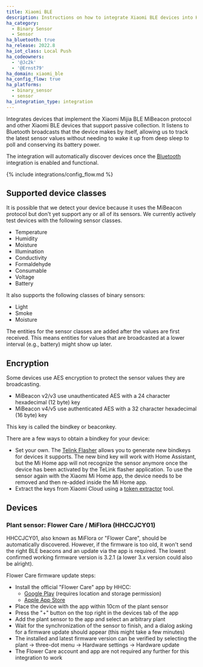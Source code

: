 ```yaml
---
title: Xiaomi BLE
description: Instructions on how to integrate Xiaomi BLE devices into Home Assistant.
ha_category:
  - Binary Sensor
  - Sensor
ha_bluetooth: true
ha_release: 2022.8
ha_iot_class: Local Push
ha_codeowners:
  - '@Jc2k'
  - '@Ernst79'
ha_domain: xiaomi_ble
ha_config_flow: true
ha_platforms:
  - binary_sensor
  - sensor
ha_integration_type: integration
---
```


Integrates devices that implement the Xiaomi Mijia BLE MiBeacon protocol and other Xiaomi BLE devices that support passive collection. It listens to Bluetooth broadcasts that the device makes by itself, allowing us to track the latest sensor values without needing to wake it up from deep sleep to poll and conserving its battery power.

The integration will automatically discover devices once the [Bluetooth](/integrations/bluetooth) integration is enabled and functional.

{% include integrations/config_flow.md %}

## Supported device classes

It is possible that we detect your device because it uses the MiBeacon protocol but don't yet support any or all of its sensors. We currently actively test devices with the following sensor classes.

- Temperature
- Humidity
- Moisture
- Illumination
- Conductivity
- Formaldehyde
- Consumable
- Voltage
- Battery

It also supports the following classes of binary sensors:

- Light
- Smoke
- Moisture

The entities for the sensor classes are added after the values are first received. This means entities for values that are broadcasted at a lower interval (e.g., battery) might show up later.

## Encryption

Some devices use AES encryption to protect the sensor values they are broadcasting.

- MiBeacon v2/v3 use unauthenticated AES with a 24 character hexadecimal (12 byte) key
- MiBeacon v4/v5 use authenticated AES with a 32 character hexadecimal (16 byte) key

This key is called the bindkey or beaconkey.

There are a few ways to obtain a bindkey for your device:

- Set your own. The [Telink Flasher](https://atc1441.github.io/TelinkFlasher.html) allows you to generate new bindkeys for devices it supports. The new bind key will work with Home Assistant, but the Mi Home app will not recognize the sensor anymore once the device has been activated by the TeLink flasher application. To use the sensor again with the Xiaomi Mi Home app, the device needs to be removed and then re-added inside the Mi Home app.
- Extract the keys from Xiaomi Cloud using a [token extractor](https://github.com/PiotrMachowski/Xiaomi-cloud-tokens-extractor) tool.

## Devices

### Plant sensor: Flower Care / MiFlora (HHCCJCY01)

HHCCJCY01, also known as MiFlora or "Flower Care", should be automatically discovered. However, if the firmware is too old, it won't send the right BLE beacons and an update via the app is required. The lowest confirmed working firmware version is 3.2.1 (a lower 3.x version could also be alright).

Flower Care firmware update steps:

- Install the official "Flower Care" app by HHCC:
  - [Google Play](https://play.google.com/store/apps/details?id=com.huahuacaocao.flowercare) (requires location and storage permission)
  - [Apple App Store](https://apps.apple.com/app/flower-care/id1095274672)
- Place the device with the app within 10cm of the plant sensor
- Press the "+" button on the top right in the devices tab of the app
- Add the plant sensor to the app and select an arbitrary plant
- Wait for the synchronization of the sensor to finish, and a dialog asking for a firmware update should appear (this might take a few minutes)
- The installed and latest firmware version can be verified by selecting the plant -> three-dot menu -> Hardware settings -> Hardware update
- The Flower Care account and app are not required any further for this integration to work
